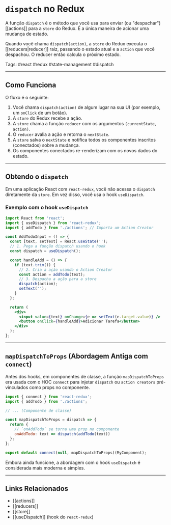 # `dispatch` no Redux

A função `dispatch` é o método que você usa para enviar (ou "despachar") [[actions]] para a `store` do Redux. É a única maneira de acionar uma mudança de estado.

Quando você chama `dispatch(action)`, a `store` do Redux executa o [[reducers|reducer]] raiz, passando o estado atual e a `action` que você despachou. O reducer então calcula o próximo estado.

Tags: #react #redux #state-management #dispatch

---

## Como Funciona

O fluxo é o seguinte:

1.  Você chama `dispatch(action)` de algum lugar na sua UI (por exemplo, um `onClick` de um botão).
2.  A `store` do Redux recebe a ação.
3.  A `store` chama a função `reducer` com os argumentos `(currentState, action)`.
4.  O `reducer` avalia a ação e retorna o `nextState`.
5.  A `store` salva o `nextState` e notifica todos os componentes inscritos (conectados) sobre a mudança.
6.  Os componentes conectados re-renderizam com os novos dados do estado.

---

## Obtendo o `dispatch`

Em uma aplicação React com `react-redux`, você não acessa o `dispatch` diretamente da `store`. Em vez disso, você usa o hook `useDispatch`.

### Exemplo com o hook `useDispatch`

```jsx
import React from 'react';
import { useDispatch } from 'react-redux';
import { addTodo } from './actions'; // Importa um Action Creator

const AddTodoInput = () => {
  const [text, setText] = React.useState('');
  // 1. Pega a função dispatch usando o hook
  const dispatch = useDispatch();

  const handleAdd = () => {
    if (text.trim()) {
      // 2. Cria a ação usando o Action Creator
      const action = addTodo(text);
      // 3. Despacha a ação para a store
      dispatch(action);
      setText('');
    }
  };

  return (
    <div>
      <input value={text} onChange={e => setText(e.target.value)} />
      <button onClick={handleAdd}>Adicionar Tarefa</button>
    </div>
  );
};
```

---

## `mapDispatchToProps` (Abordagem Antiga com `connect`)

Antes dos hooks, em componentes de classe, a função `mapDispatchToProps` era usada com o HOC `connect` para injetar `dispatch` ou `action creators` pré-vinculados como props no componente.

```javascript
import { connect } from 'react-redux';
import { addTodo } from './actions';

// ... (Componente de classe)

const mapDispatchToProps = dispatch => {
  return {
    // `onAddTodo` se torna uma prop no componente
    onAddTodo: text => dispatch(addTodo(text))
  };
};

export default connect(null, mapDispatchToProps)(MyComponent);
```

Embora ainda funcione, a abordagem com o hook `useDispatch` é considerada mais moderna e simples.

---

## Links Relacionados

- [[actions]]
- [[reducers]]
- [[store]]
- [[useDispatch]] (hook do `react-redux`)